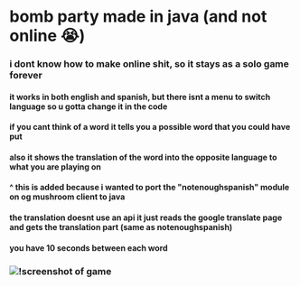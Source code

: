 # bomb party made in java (and not online 😭)
### i dont know how to make online shit, so it stays as a solo game forever

#### it works in both english and spanish, but there isnt a menu to switch language so u gotta change it in the code
#### if you cant think of a word it tells you a possible word that you could have put
#### also it shows the translation of the word into the opposite language to what you are playing on
#### ^ this is added because i wanted to port the "notenoughspanish" module on og mushroom client to java
#### the translation doesnt use an api it just reads the google translate page and gets the translation part (same as notenoughspanish)
#### you have 10 seconds between each word
### ![!screenshot of game](https://i.imgur.com/KQRzN9r.png)
